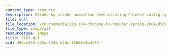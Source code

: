 ```yaml
---
content_type: resource
description: Stroke-by-stroke animation demonstrating Chinese calligraphy.
file: null
file_location: /coursemedia/21g-104-chinese-iv-regular-spring-2004/d9dce853e35af58be2dcf5660c9dd179_l101.gif
file_type: image/gif
resourcetype: Image
title: l101.gif
uid: d9dce853-e35a-f58b-e2dc-f5660c9dd179
---
```

